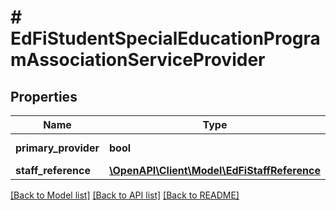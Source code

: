 # # EdFiStudentSpecialEducationProgramAssociationServiceProvider

## Properties

Name | Type | Description | Notes
------------ | ------------- | ------------- | -------------
**primary_provider** | **bool** | Primary ServiceProvider. | [optional]
**staff_reference** | [**\OpenAPI\Client\Model\EdFiStaffReference**](EdFiStaffReference.md) |  |

[[Back to Model list]](../../README.md#models) [[Back to API list]](../../README.md#endpoints) [[Back to README]](../../README.md)
